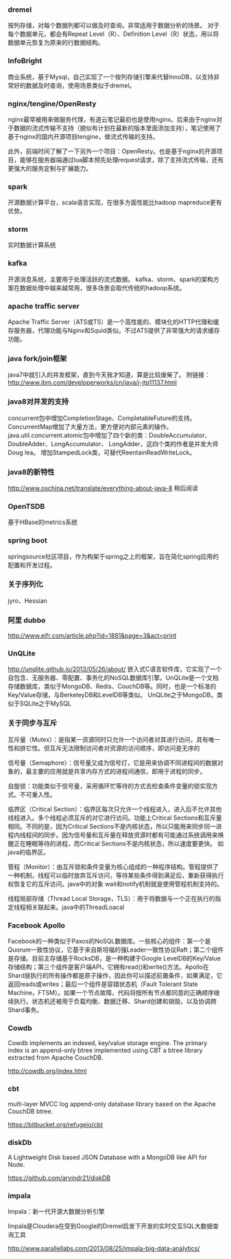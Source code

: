 ### dremel 
按列存储，对每个数据列都可以做及时查询，非常适用于数据分析的场景。
对于每个数据单元，都会有Repeat Level（R）、Definition Level（R）状态，用以将数据单元恢复为原来的行数据结构。

### InfoBright
商业系统，基于Mysql，自己实现了一个按列存储引擎来代替InnoDB，以支持非常好的数据及时查询，使用场景类似于dremel。

### nginx/tengine/OpenResty
nginx最常被用来做服务代理，有道云笔记最初也是使用nginx。后来由于nginx对于数据的流式传输不支持（貌似有计划在最新的版本里面添加支持），笔记使用了基于nginx的国内开源项目tengine，做流式传输的支持。

此外，前端时间了解了一下另外一个项目：OpenResty。也是基于nginx的开源项目，能够在服务器端通过lua脚本预先处理request请求，除了支持流式传输，还有更强大的服务定制与扩展能力。

### spark
开源数据计算平台，scala语言实现，在很多方面性能比hadoop mapreduce更有优势。

### storm
实时数据计算系统

### kafka
开源消息系统，主要用于处理活跃的流式数据。 kafka、storm、spark的架构方案在数据处理中越来越常用，很多场景会取代传统的hadoop系统。

### apache traffic server
Apache Traffic Server（ATS或TS）是一个高性能的、模块化的HTTP代理和缓存服务器，代理功能与Nginx和Squid类似。不过ATS提供了非常强大的请求缓存功能。

### java fork/join框架
java7中就引入的并发框架，直到今天我才知道，算是比较废柴了。 附链接：http://www.ibm.com/developerworks/cn/java/j-jtp11137.html

### java8对并发的支持
concurrent包中增加CompletionStage、CompletableFuture的支持。
ConcurrentMap增加了大量方法，更方便对内部元素的操作。
java.util.concurrent.atomic包中增加了四个新的类：DoubleAccumulator、DoubleAdder、LongAccumulator、 LongAdder，这四个类的作者是并发大师Doug lea。
增加StampedLock类，可替代ReentainReadWriteLock。

### java8的新特性
http://www.oschina.net/translate/everything-about-java-8  稍后阅读

### OpenTSDB
基于HBase的metrics系统

### spring boot
springsource社区项目，作为构架于spring之上的框架，旨在简化spring应用的配置和开发过程。


### 关于序列化
jyro、Hessian

### 阿里 dubbo
http://www.eifr.com/article.php?id=1881&page=3&act=print

### UnQLite
http://unqlite.github.io/2013/05/26/about/
嵌入式C语言软件库，它实现了一个自包含、无服务器、零配置、事务化的NoSQL数据库引擎。UnQLite是一个文档存储数据库，类似于MongoDB、Redis、CouchDB等。同时，也是一个标准的Key/Value存储，与BerkeleyDB和LevelDB等类似。
UnQLite之于MongoDB，类似于SQLite之于MySQL


### 关于同步与互斥
互斥量（Mutex）：是指某一资源同时只允许一个访问者对其进行访问，具有唯一性和排它性。但互斥无法限制访问者对资源的访问顺序，即访问是无序的

信号量（Semaphore）：信号量又成为信号灯，它是用来协调不同进程间的数据对象的，最主要的应用就是共享内存方式的进程间通信，即用于进程的同步。 

自旋锁：功能类似于信号量，采用循环忙等待的方式去检查条件变量的锁实现方式。不可重入性。

临界区（Critical Section）：临界区每次只允许一个线程进入，进入后不允许其他线程进入。多个线程必须互斥的对它进行访问。功能上Critical Sections和互斥量相同。不同的是，因为Critical Sections不是内核状态，所以只能用来同步同一进程内线程间的同步。因为信号量和互斥量在释放资源时都有可能通过系统调用来唤醒正在睡眠等待的进程，而Critical Sections不是内核状态，所以速度要更快。 如java的临界区。

管程（Monitor）：由互斥锁和条件变量为核心组成的一种程序结构。管程提供了一种机制，线程可以临时放弃互斥访问，等待某些条件得到满足后，重新获得执行权恢复它的互斥访问。java中的对象 wait和notify机制就是使用管程机制支持的。

线程局部存储（Thread Local Storage，TLS）：用于将数据与一个正在执行的指定线程相关联起来。java中的ThreadLoacal


### Facebook Apollo
Facebook的一种类似于Paxos的NoSQL数据库。一些核心的组件：第一个是Quorum一致性协议，它基于来自斯坦福的强Leader一致性协议Raft；第二个组件是存储。目前主存储基于RocksDB，是一种构建于Google LevelDB的Key/Value存储结构；第三个组件是客户端API，它拥有read()和write()方法。Apollo在Shard层执行的所有操作都是原子操作，因此你可以描述前置条件，如果满足，它返回reads或writes；最后一个组件是容错状态机（Fault Tolerant State Machine，FTSM）。如果一个节点故障，代码将按所有节点都同意的正确顺序继续执行。状态机还被用于负载均衡、数据迁移、Shard创建和销毁，以及协调跨Shard事务。


### Cowdb
Cowdb implements an indexed, key/value storage engine. The primary index is an append-only btree implemented using CBT a btree library extracted from Apache CouchDB. 

http://cowdb.org/index.html


### cbt
multi-layer MVCC log append-only database library based on the Apache CouchDB btree.

https://bitbucket.org/refugeio/cbt


### diskDb
A Lightweight Disk based JSON Database with a MongoDB like API for Node.

https://github.com/arvindr21/diskDB

### impala
Impala：新一代开源大数据分析引擎

Impala是Cloudera在受到Google的Dremel启发下开发的实时交互SQL大数据查询工具

http://www.parallellabs.com/2013/08/25/impala-big-data-analytics/

